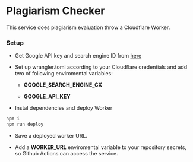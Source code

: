 # Plagiarism Checker

This service does plagiarism evaluation throw a Cloudflare Worker.

### Setup

- Get Google API key and search engine ID from [here](https://developers.google.com/custom-search/v1/overview#api_key)

- Set up wrangler.toml according to your Cloudflare credentials and add two of following enviromental variables:

  - **GOOGLE_SEARCH_ENGINE_CX**
  
  - **GOOGLE_API_KEY**

- Instal dependencies and deploy Worker

```bash
npm i
npm run deploy
```

- Save a deployed worker URL.

- Add a **WORKER_URL** enviromental variable to your repository secrets, so Github Actions can access the service.
